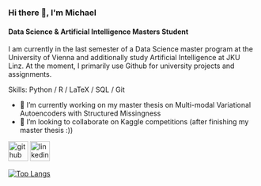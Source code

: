 ### Hi there 👋, I'm Michael
#### Data Science & Artificial Intelligence Masters Student
I am currently in the last semester of a Data Science master program at the University of Vienna and additionally study Artificial Intelligence at JKU Linz. At the moment, I primarily use Github for university projects and assignments.

Skills: Python / R / LaTeX / SQL / Git

- 🔭 I’m currently working on my master thesis on Multi-modal Variational Autoencoders with Structured Missingness 
- 👯 I’m looking to collaborate on Kaggle competitions (after finishing my master thesis :))  


[<img src='https://cdn.jsdelivr.net/npm/simple-icons@3.0.1/icons/github.svg' alt='github' height='40'>](https://github.com/RAM98AUT)  [<img src='https://cdn.jsdelivr.net/npm/simple-icons@3.0.1/icons/linkedin.svg' alt='linkedin' height='40'>](https://www.linkedin.com/in/michael-raffelsberger/)  

[![Top Langs](https://github-readme-stats.vercel.app/api/top-langs/?username=RAM98AUT)](https://github.com/anuraghazra/github-readme-stats)

<!--
**RAM98AUT/RAM98AUT** is a ✨ _special_ ✨ repository because its `README.md` (this file) appears on your GitHub profile.

Here are some ideas to get you started:

- 🔭 I’m currently working on ...
- 🌱 I’m currently learning ...
- 👯 I’m looking to collaborate on ...
- 🤔 I’m looking for help with ...
- 💬 Ask me about ...
- 📫 How to reach me: ...
- 😄 Pronouns: ...
- ⚡ Fun fact: ...
-->
